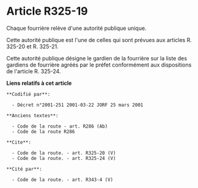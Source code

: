 # Article R325-19

Chaque fourrière relève d'une autorité publique unique. 

Cette autorité publique est l'une de celles qui sont prévues aux articles R. 325-20 et R. 325-21. 

Cette autorité publique désigne le gardien de la fourrière sur la liste des gardiens de fourrière agréés par le préfet
conformément aux dispositions de l'article R. 325-24.

**Liens relatifs à cet article**

	**Codifié par**:

	  - Décret n°2001-251 2001-03-22 JORF 25 mars 2001

	**Anciens textes**:

	  - Code de la route - art. R286 (Ab)
	  - Code de la route R286

	**Cite**:

	  - Code de la route. - art. R325-20 (V)
	  - Code de la route. - art. R325-24 (V)

	**Cité par**:

	  - Code de la route. - art. R343-4 (V)
